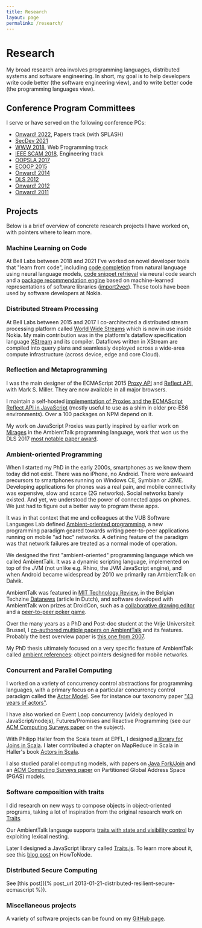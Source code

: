 ```yaml
---
title: Research
layout: page
permalink: /research/
---
```


# Research

My broad research area involves programming languages, distributed systems and software engineering. In short, my goal is to help developers write code better (the software engineering view), and to write better code (the programming languages view).

## Conference Program Committees

I serve or have served on the following conference PCs:

  * [Onward! 2022](https://2022.splashcon.org/track/splash-2022-Onward-papers), Papers track (with SPLASH)
  * [SecDev 2021](https://secdev.ieee.org/2021/home/)
  * [WWW 2018](https://www2018.thewebconf.org/call-for-papers/web-programming-cfp/), Web Programming track
  * [IEEE SCAM 2018](https://www.ieee-scam.org/2018/#progcomeng), Engineering track
  * [OOPSLA 2017](https://2017.splashcon.org/track/splash-2017-OOPSLA)
  * [ECOOP 2015](https://2015.ecoop.org/)
  * [Onward! 2014](https://2014.onward-conference.org/)
  * [DLS 2012](https://www.dynamic-languages-symposium.org/dls-12/index.html)
  * [Onward! 2012](https://onward-conference.org/2012/)
  * [Onward! 2011](https://onward-conference.org/2011/)

## Projects

Below is a brief overview of concrete research projects I have worked on, with pointers where to learn more.

### Machine Learning on Code

At Bell Labs between 2018 and 2021 I've worked on novel developer tools that "learn from code", including [code completion](https://arxiv.org/abs/2108.05198) from natural language using neural language models, [code snippet retrieval](https://arxiv.org/abs/2008.12193) via neural code search and a [package recommendation engine](https://bell-labs.com/code-compass) based on machine-learned representations of software libraries ([import2vec](https://arxiv.org/abs/1904.03990)). These tools have been used by software developers at Nokia.

### Distributed Stream Processing

At Bell Labs between 2015 and 2017 I co-architected a distributed stream processing platform called [World Wide Streams](https://worldwidestreams.io) which is now in use inside Nokia. My main contribution was in the platform's dataflow specification language [XStream]({{site.asseturl}}/XStream_ifip17.pdf) and its compiler. Dataflows written in XStream are compiled into query plans and seamlessly deployed across a wide-area compute infrastructure (across device, edge and core Cloud).

### Reflection and Metaprogramming

I was the main designer of the ECMAScript 2015 [Proxy API](https://developer.mozilla.org/en-US/docs/Web/JavaScript/Reference/Global_Objects/Proxy) and [Reflect API](https://developer.mozilla.org/en-US/docs/Web/JavaScript/Reference/Global_Objects/Reflect), with Mark S. Miller. They are now available in all major browsers.

I maintain a self-hosted [implementation of Proxies and the ECMAScript Reflect API in JavaScript](https://github.com/tvcutsem/harmony-reflect) (mostly useful to use as a shim in older pre-ES6 environments). Over a 100 packages on NPM depend on it.

My work on JavaScript Proxies was partly inspired by earlier work on [Mirages](http://soft.vub.ac.be/Publications/2007/vub-prog-tr-07-16.pdf) in the AmbientTalk programming language, work that won us the DLS 2017 [most notable paper award](https://dynamic-languages-symposium.org/media/dls2017mnp2007.pdf).

### Ambient-oriented Programming

When I started my PhD in the early 2000s, smartphones as we know them today did not exist. There was no iPhone, no Android. There were awkward precursors to smartphones running on Windows CE, Symbian or J2ME. Developing applications for phones was a real pain, and mobile connectivity was expensive, slow and scarce (2G networks). Social networks barely existed. And yet, we understood the power of connected apps on phones. We just had to figure out a better way to program these apps.

It was in that context that me and colleagues at the VUB Software Languages Lab defined [Ambient-oriented programming](http://soft.vub.ac.be/amop), a new programming paradigm geared towards writing peer-to-peer applications running on mobile "ad hoc" networks. A defining feature of the paradigm was that network failures are treated as a normal mode of operation.

We designed the first "ambient-oriented" programming language which we called AmbientTalk. It was a dynamic scripting language, implemented on top of the JVM (not unlike e.g. Rhino, the JVM JavaScript engine), and when Android became widespread by 2010 we primarily ran AmbientTalk on Dalvik.

AmbientTalk was featured in [MIT Technology Review](https://www.technologyreview.com/s/419956/new-languages-and-why-we-need-them/), in the Belgian Techzine [Datanews](http://soft.vub.ac.be/~tvcutsem/talks/presentations/datanews_feb2011.pdf) (article in Dutch), and software developed with AmbientTalk won prizes at DroidCon, such as a [collaborative drawing editor](https://www.youtube.com/watch?v=k0HYqRCxtHc) and a [peer-to-peer poker game](https://www.youtube.com/watch?v=HtYfGa0i2E0).

Over the many years as a PhD and Post-doc student at the Vrije Universiteit Brussel, I [co-authored multiple papers on AmbientTalk](http://soft.vub.ac.be/amop/research/atpapers) and its features. Probably the best overview paper is [this one from 2007](http://soft.vub.ac.be/Publications/2007/vub-prog-tr-07-17.pdf).

My PhD thesis ultimately focused on a very specific feature of AmbientTalk called [ambient references](http://soft.vub.ac.be/amop/research/ambientrefs): object pointers designed for mobile networks.

### Concurrent and Parallel Computing

I worked on a variety of concurrency control abstractions for programming languages, with a primary focus on a particular concurrency control paradigm called the [Actor Model](https://en.wikipedia.org/wiki/Actor_model). See for instance our taxonomy paper ["43 years of actors"](http://soft.vub.ac.be/Publications/2016/vub-soft-tr-16-11.pdf).

I have also worked on Event Loop concurrency (widely deployed in JavaScript/nodejs), Futures/Promises and Reactive Programming (see our [ACM Computing Surveys paper](http://soft.vub.ac.be/Publications/2012/vub-soft-tr-12-13.pdf) on the subject).

With Philipp Haller from the Scala team at EPFL, I designed [a library for Joins in Scala](http://lampwww.epfl.ch/~phaller/joins/index.html). I later contributed a chapter on MapReduce in Scala in Haller's book [Actors in Scala](https://www.amazon.com/Actors-Scala-Philipp-Haller/dp/0981531652).

I also studied parallel computing models, with papers on [Java Fork/Join](http://soft.vub.ac.be/Publications/2014/vub-soft-tr-14-08.pdf) and an [ACM Computing Surveys paper](https://dl.acm.org/citation.cfm?id=2716320) on Partitioned Global Address Space (PGAS) models.

### Software composition with traits

I did research on new ways to compose objects in object-oriented programs, taking a lot of inspiration from the original research work on [Traits](http://www.iam.unibe.ch/~scg/Research/Traits).

Our AmbientTalk language supports [traits with state and visibility control](https://soft.vub.ac.be/Publications/2009/vub-prog-tr-09-04.pdf) by exploiting lexical nesting.

Later I designed a JavaScript library called [Traits.js](https://github.com/traitsjs/traits.js). To learn more about it, see this [blog post](https://howtonode.org/traitsjs) on HowToNode.

### Distributed Secure Computing

See [this post]({% post_url 2013-01-21-distributed-resilient-secure-ecmascript %}).

### Miscellaneous projects

A variety of software projects can be found on my [GitHub page](https://github.com/tvcutsem).